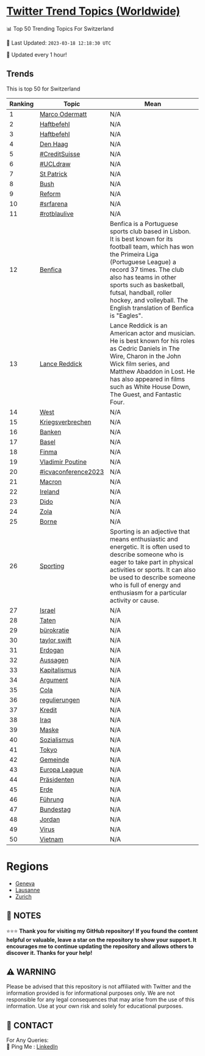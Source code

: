 [Twitter Trend Topics (Worldwide)](https://github.com/ErcinDedeoglu/Twitter-Trend-Topics)
==========


📊 Top 50 Trending Topics For Switzerland

📆 Last Updated: `2023-03-18 12:18:30 UTC`

🔧 Updated every 1 hour!


## Trends

This is top 50 for Switzerland

| Ranking | Topic | Mean |
| ------- | ------------ | ------------ |
| 1 | [Marco Odermatt](http://twitter.com/search?q=Marco+Odermatt) | N/A |
| 2 | [Haftbefehl](http://twitter.com/search?q=Haftbefehl) | N/A |
| 3 | [Haftbefehl](http://twitter.com/search?q=Haftbefehl) | N/A |
| 4 | [Den Haag](http://twitter.com/search?q=Den+Haag) | N/A |
| 5 | [#CreditSuisse](http://twitter.com/search?q=%23CreditSuisse) | N/A |
| 6 | [#UCLdraw](http://twitter.com/search?q=%23UCLdraw) | N/A |
| 7 | [St Patrick](http://twitter.com/search?q=St+Patrick) | N/A |
| 8 | [Bush](http://twitter.com/search?q=Bush) | N/A |
| 9 | [Reform](http://twitter.com/search?q=Reform) | N/A |
| 10 | [#srfarena](http://twitter.com/search?q=%23srfarena) | N/A |
| 11 | [#rotblaulive](http://twitter.com/search?q=%23rotblaulive) | N/A |
| 12 | [Benfica](http://twitter.com/search?q=Benfica) | Benfica is a Portuguese sports club based in Lisbon. It is best known for its football team, which has won the Primeira Liga (Portuguese League) a record 37 times. The club also has teams in other sports such as basketball, futsal, handball, roller hockey, and volleyball. The English translation of Benfica is "Eagles". |
| 13 | [Lance Reddick](http://twitter.com/search?q=Lance+Reddick) | Lance Reddick is an American actor and musician. He is best known for his roles as Cedric Daniels in The Wire, Charon in the John Wick film series, and Matthew Abaddon in Lost. He has also appeared in films such as White House Down, The Guest, and Fantastic Four. |
| 14 | [West](http://twitter.com/search?q=West) | N/A |
| 15 | [Kriegsverbrechen](http://twitter.com/search?q=Kriegsverbrechen) | N/A |
| 16 | [Banken](http://twitter.com/search?q=Banken) | N/A |
| 17 | [Basel](http://twitter.com/search?q=Basel) | N/A |
| 18 | [Finma](http://twitter.com/search?q=Finma) | N/A |
| 19 | [Vladimir Poutine](http://twitter.com/search?q=Vladimir+Poutine) | N/A |
| 20 | [#icvaconference2023](http://twitter.com/search?q=%23icvaconference2023) | N/A |
| 21 | [Macron](http://twitter.com/search?q=Macron) | N/A |
| 22 | [Ireland](http://twitter.com/search?q=Ireland) | N/A |
| 23 | [Dido](http://twitter.com/search?q=Dido) | N/A |
| 24 | [Zola](http://twitter.com/search?q=Zola) | N/A |
| 25 | [Borne](http://twitter.com/search?q=Borne) | N/A |
| 26 | [Sporting](http://twitter.com/search?q=Sporting) | Sporting is an adjective that means enthusiastic and energetic. It is often used to describe someone who is eager to take part in physical activities or sports. It can also be used to describe someone who is full of energy and enthusiasm for a particular activity or cause. |
| 27 | [Israel](http://twitter.com/search?q=Israel) | N/A |
| 28 | [Taten](http://twitter.com/search?q=Taten) | N/A |
| 29 | [bürokratie](http://twitter.com/search?q=b%c3%bcrokratie) | N/A |
| 30 | [taylor swift](http://twitter.com/search?q=taylor+swift) | N/A |
| 31 | [Erdogan](http://twitter.com/search?q=Erdogan) | N/A |
| 32 | [Aussagen](http://twitter.com/search?q=Aussagen) | N/A |
| 33 | [Kapitalismus](http://twitter.com/search?q=Kapitalismus) | N/A |
| 34 | [Argument](http://twitter.com/search?q=Argument) | N/A |
| 35 | [Cola](http://twitter.com/search?q=Cola) | N/A |
| 36 | [regulierungen](http://twitter.com/search?q=regulierungen) | N/A |
| 37 | [Kredit](http://twitter.com/search?q=Kredit) | N/A |
| 38 | [Iraq](http://twitter.com/search?q=Iraq) | N/A |
| 39 | [Maske](http://twitter.com/search?q=Maske) | N/A |
| 40 | [Sozialismus](http://twitter.com/search?q=Sozialismus) | N/A |
| 41 | [Tokyo](http://twitter.com/search?q=Tokyo) | N/A |
| 42 | [Gemeinde](http://twitter.com/search?q=Gemeinde) | N/A |
| 43 | [Europa League](http://twitter.com/search?q=Europa+League) | N/A |
| 44 | [Präsidenten](http://twitter.com/search?q=Pr%c3%a4sidenten) | N/A |
| 45 | [Erde](http://twitter.com/search?q=Erde) | N/A |
| 46 | [Führung](http://twitter.com/search?q=F%c3%bchrung) | N/A |
| 47 | [Bundestag](http://twitter.com/search?q=Bundestag) | N/A |
| 48 | [Jordan](http://twitter.com/search?q=Jordan) | N/A |
| 49 | [Virus](http://twitter.com/search?q=Virus) | N/A |
| 50 | [Vietnam](http://twitter.com/search?q=Vietnam) | N/A |



# Regions

* [Geneva](</Switzerland/Geneva.md>)
* [Lausanne](</Switzerland/Lausanne.md>)
* [Zurich](</Switzerland/Zurich.md>)



## 📝 NOTES

⭐⭐⭐ **Thank you for visiting my GitHub repository! If you found the content helpful or valuable, leave a star on the repository to show your support. It encourages me to continue updating the repository and allows others to discover it. Thanks for your help!**


## ⚠️ WARNING

Please be advised that this repository is not affiliated with Twitter and the information provided is for informational purposes only. We are not responsible for any legal consequences that may arise from the use of this information. Use at your own risk and solely for educational purposes.


## 📨 CONTACT

 For Any Queries:  
            🏓 Ping Me : [LinkedIn](https://www.linkedin.com/in/ercindedeoglu/)
